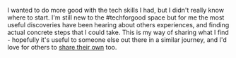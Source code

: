 I wanted to do more good with the tech skills I had, but I didn't really know where to start. I'm still new to the #techforgood space but for me the most useful discoveries have been hearing about others experiences, and finding actual concrete steps that I could take. This is my way of sharing what I find - hopefully it's useful to someone else out there in a similar journey, and I'd love for others to <a href="/contribute">share their own</a> too.